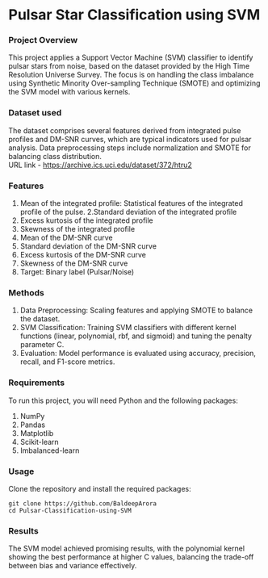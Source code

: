 # Pulsar Star Classification using SVM

### Project Overview
This project applies a Support Vector Machine (SVM) classifier to identify pulsar stars from noise, based on the dataset provided by the High Time Resolution Universe Survey. The focus is on handling the class imbalance using Synthetic Minority Over-sampling Technique (SMOTE) and optimizing the SVM model with various kernels.

### Dataset used
The dataset comprises several features derived from integrated pulse profiles and DM-SNR curves, which are typical indicators used for pulsar analysis. Data preprocessing steps include normalization and SMOTE for balancing class distribution.<br>
URL link - https://archive.ics.uci.edu/dataset/372/htru2

### Features
1. Mean of the integrated profile: Statistical features of the integrated profile of the pulse.
2.Standard deviation of the integrated profile
3. Excess kurtosis of the integrated profile
4. Skewness of the integrated profile
5. Mean of the DM-SNR curve
6. Standard deviation of the DM-SNR curve
7. Excess kurtosis of the DM-SNR curve
8. Skewness of the DM-SNR curve
9. Target: Binary label (Pulsar/Noise)

### Methods
1. Data Preprocessing: Scaling features and applying SMOTE to balance the dataset.
2. SVM Classification: Training SVM classifiers with different kernel functions (linear, polynomial, rbf, and sigmoid) and tuning the penalty parameter C.
4. Evaluation: Model performance is evaluated using accuracy, precision, recall, and F1-score metrics.

### Requirements
To run this project, you will need Python and the following packages:
1. NumPy
2. Pandas
3. Matplotlib
4. Scikit-learn
5. Imbalanced-learn

### Usage
Clone the repository and install the required packages:
```
git clone https://github.com/BaldeepArora
cd Pulsar-Classification-using-SVM
```

### Results
The SVM model achieved promising results, with the polynomial kernel showing the best performance at higher C values, balancing the trade-off between bias and variance effectively.



